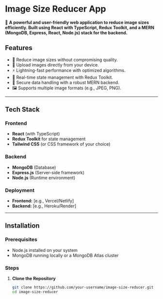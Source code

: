 # Image Size Reducer App

🚀 **A powerful and user-friendly web application to reduce image sizes efficiently. Built using React with TypeScript, Redux Toolkit, and a MERN (MongoDB, Express, React, Node.js) stack for the backend.**  

## Features  
- 🌟 Reduce image sizes without compromising quality.  
- 📂 Upload images directly from your device.  
- ⚡ Lightning-fast performance with optimized algorithms.  
- 🔄 Real-time state management with Redux Toolkit.  
- 🔐 Secure data handling with a robust MERN backend.  
- 🖼️ Supports multiple image formats (e.g., JPEG, PNG).  

---

## Tech Stack  

### Frontend  
- **React** (with TypeScript)  
- **Redux Toolkit** for state management  
- **Tailwind CSS** (or CSS framework of your choice)  

### Backend  
- **MongoDB** (Database)  
- **Express.js** (Server-side framework)  
- **Node.js** (Runtime environment)  

### Deployment  
- **Frontend:** [e.g., Vercel/Netlify]  
- **Backend:** [e.g., Heroku/Render]  

---

## Installation  

### Prerequisites  
- Node.js installed on your system  
- MongoDB running locally or a MongoDB Atlas cluster  

### Steps  

1. **Clone the Repository**  
   ```bash
   git clone https://github.com/your-username/image-size-reducer.git
   cd image-size-reducer
